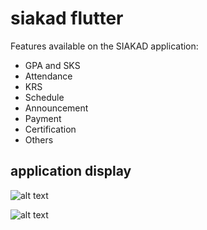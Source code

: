 # siakad flutter

Features available on the SIAKAD application:

- GPA and SKS
- Attendance
- KRS
- Schedule
- Announcement
- Payment
- Certification
- Others


## application display
![alt text](https://github.com/idrismaulana00/siakad-flutter/blob/main/assets/image/pc1.jpg?raw=true)



![alt text](https://github.com/idrismaulana00/siakad-flutter/blob/main/assets/image/pc2.jpg?raw=true)
